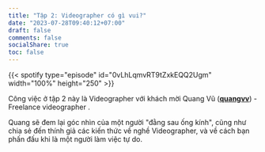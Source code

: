 ```yaml
---
title: "Tập 2: Videographer có gì vui?"
date: "2023-07-28T09:40:12+07:00"
draft: false
comments: false
socialShare: true
toc: false
---
```


{{< spotify type="episode" id="0vLhLqmvRT9tZxkEQQ2Ugm" width="100%" height="250" >}}

Công việc ở tập 2 này là Videographer với khách mời Quang Vũ ([__quangvv__](https://www.quangvv.com/)) - Freelance videographer .<br>

Quang sẽ đem lại góc nhìn của một người "đằng sau ống kính", cũng như chia sẻ đến thính giả các kiến thức về nghề Videographer, và về cách bạn phấn đấu khi là một người làm việc tự do.
